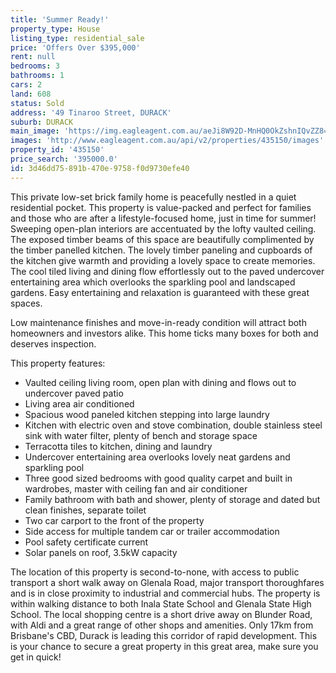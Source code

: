 ```yaml
---
title: 'Summer Ready!'
property_type: House
listing_type: residential_sale
price: 'Offers Over $395,000'
rent: null
bedrooms: 3
bathrooms: 1
cars: 2
land: 608
status: Sold
address: '49 Tinaroo Street, DURACK'
suburb: DURACK
main_image: 'https://img.eagleagent.com.au/aeJi8W92D-MnHQ0OkZshnIQvZZ8=/1280x854/smart/https://s3-us-west-2.amazonaws.com/eagleagent-orig/images/6821021/125214386-image-M.jpg'
images: 'http://www.eagleagent.com.au/api/v2/properties/435150/images'
property_id: '435150'
price_search: '395000.0'
id: 3d46dd75-891b-470e-9758-f0d9730efe40
---
```

This private low-set brick family home is peacefully nestled in a quiet residential pocket. This property is value-packed and perfect for families and those who are after a lifestyle-focused home, just in time for summer! Sweeping open-plan interiors are accentuated by the lofty vaulted ceiling. The exposed timber beams of this space are beautifully complimented by the timber panelled kitchen. The lovely timber paneling and cupboards of the kitchen give warmth and providing a lovely space to create memories. The cool tiled living and dining flow effortlessly out to the paved undercover entertaining area which overlooks the sparkling pool and landscaped gardens. Easy entertaining and relaxation is guaranteed with these great spaces.

Low maintenance finishes and move-in-ready condition will attract both homeowners and investors alike. This home ticks many boxes for both and deserves inspection.

This property features:

*  Vaulted ceiling living room, open plan with dining and flows out to undercover paved patio
*  Living area air conditioned
*  Spacious wood paneled kitchen stepping into large laundry
*  Kitchen with electric oven and stove combination, double stainless steel sink with water filter, plenty of bench and storage space
*  Terracotta tiles to kitchen, dining and laundry
*  Undercover entertaining area overlooks lovely neat gardens and sparkling pool
*  Three good sized bedrooms with good quality carpet and built in wardrobes, master with ceiling fan and air conditioner
*  Family bathroom with bath and shower, plenty of storage and dated but clean finishes, separate toilet
*  Two car carport to the front of the property
*  Side access for multiple tandem car or trailer accommodation
*  Pool safety certificate current
*  Solar panels on roof, 3.5kW capacity

The location of this property is second-to-none, with access to public transport a short walk away on Glenala Road, major transport thoroughfares and is in close proximity to industrial and commercial hubs. The property is within walking distance to both Inala State School and Glenala State High School. The local shopping centre is a short drive away on Blunder Road, with Aldi and a great range of other shops and amenities. Only 17km from Brisbane's CBD, Durack is leading this corridor of rapid development. This is your chance to secure a great property in this great area, make sure you get in quick!